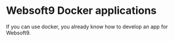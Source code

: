 # Websoft9 Docker applications

If you can use docker, you already know how to develop an app for Websoft9. 